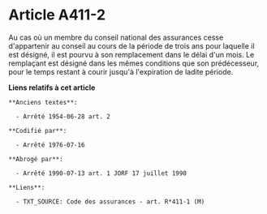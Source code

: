 # Article A411-2

Au cas où un membre du conseil national des assurances cesse d'appartenir au conseil au cours de la période de trois ans pour
laquelle il est désigné, il est pourvu à son remplacement dans le délai d'un mois. Le remplaçant est désigné dans les mêmes
conditions que son prédécesseur, pour le temps restant à courir jusqu'à l'expiration de ladite période.

**Liens relatifs à cet article**

	**Anciens textes**:

	  - Arrêté 1954-06-28 art. 2

	**Codifié par**:

	  - Arrêté 1976-07-16

	**Abrogé par**:

	  - Arrêté 1990-07-13 art. 1 JORF 17 juillet 1990

	**Liens**:

	  - TXT_SOURCE: Code des assurances - art. R*411-1 (M)
